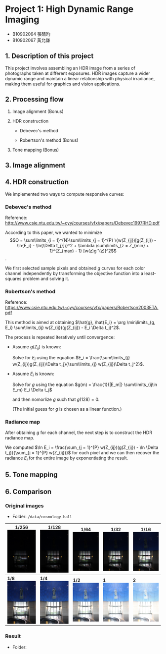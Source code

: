 # Project 1: High Dynamic Range Imaging

- B10902064 張晴昀
- B10902067 黃允謙

## 1. Description of this project

This project involves assembling an HDR image from a series of photographs taken at different exposures. HDR images capture a wider dynamic range and maintain a linear relationship with physical irradiance, making them useful for graphics and vision applications.

## 2. Processing flow

1. Image alignment (Bonus)

2. HDR construction

   - Debevec's method

   - Robertson's method (Bonus)

3. Tone mapping (Bonus)

## 3. Image alignment



## 4. HDR construction

We implemented two ways to compute responsive curves:

### Debevec's method

Reference: http://www.csie.ntu.edu.tw/~cyy/courses/vfx/papers/Debevec1997RHD.pdf

According to this paper, we wanted to minimize $$O = \sum\limits_{i = 1}^{N}\sum\limits_{j = 1}^{P} \{w(Z_{ij})[g(Z_{ij}) - \ln{E_i} - \ln{\Delta t_j}]\}^2 + \lambda \sum\limits_{z = Z_{min} + 1}^{Z_{max} - 1} [w(z)g''(z)]^2$$.

We first selected sample pixels and obtained $g$ curves for each color channel independently by transforming the objective function into a least-squares problem and solving it.

### Robertson's method

Reference: https://www.csie.ntu.edu.tw/~cyy/courses/vfx/papers/Robertson2003ETA.pdf

This method is aimed at obtaining $\hat{g}, \hat{E_i} = \arg \min\limits_{g, E_i} \sum\limits_{ij} w(Z_{ij})(g(Z_{ij}) - E_i \Delta t_j)^2$.

The process is repeated iteratively until convergence:

- Assume $g(Z_{ij})$ is known:

  Solve for $E_i$ using the equation $E_i = \frac{\sum\limits_{j} w(Z_{ij})g(Z_{ij})\Delta t_j}{\sum\limits_{j} w(Z_{ij})\Delta t_j^2}$.

- Assume $E_i$ is known:

  Solve for $g$ using the equation $g(m) = \frac{1}{|E_m|} \sum\limits_{ij\in E_m} E_i \Delta t_j$

  and then nomorlize $g$ such that $g(128) = 0$.

  (The initial guess for $g$ is chosen as a linear function.)

### Radiance map

After obtaining $g$ for each channel, the next step is to construct the HDR radiance map.

We computed $\ln E_i = \frac{\sum_{j = 1}^{P} w(Z_{ij})(g(Z_{ij}) - \ln \Delta t_j)}{\sum_{j = 1}^{P} w(Z_{ij})}$ for each pixel and we can then recover the radiance $E_i$ for the entire image by exponentiating the result.



## 5. Tone mapping



## 6. Comparison

### Original images

- Folder: `/data/cosmology-hall`

| 1/256![148A8373](../data/ldr/cosmology-hall/148A8373.JPG)   | 1/128![148A8374](../data/ldr/cosmology-hall/148A8374.JPG)   | 1/64![148A8376](../data/ldr/cosmology-hall/148A8376.JPG)    | 1/32![148A8380](../data/ldr/cosmology-hall/148A8380.JPG)  | 1/16![148A8382](../data/ldr/cosmology-hall/148A8382.JPG)  |
| ----------------------------------------------------------- | ----------------------------------------------------------- | ----------------------------------------------------------- | --------------------------------------------------------- | --------------------------------------------------------- |
| **1/8**![148A8384](../data/ldr/cosmology-hall/148A8384.JPG) | **1/4**![148A8386](../data/ldr/cosmology-hall/148A8386.JPG) | **1/2**![148A8388](../data/ldr/cosmology-hall/148A8388.JPG) | **1**![148A8389](../data/ldr/cosmology-hall/148A8389.JPG) | **2**![148A8391](../data/ldr/cosmology-hall/148A8391.JPG) |

### Result

- Folder:
